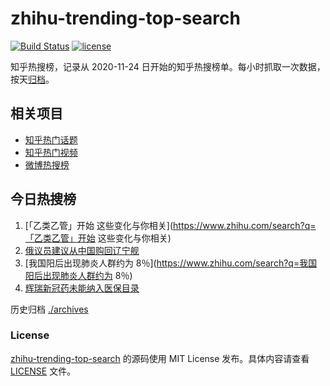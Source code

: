 # zhihu-trending-top-search

[![Build Status](https://github.com/justjavac/zhihu-trending-top-search/workflows/ci/badge.svg?branch=main)](https://github.com/justjavac/zhihu-trending-top-search/actions)
[![license](https://img.shields.io/github/license/justjavac/zhihu-trending-top-search)](https://github.com/justjavac/zhihu-trending-top-search/blob/main/LICENSE)

知乎热搜榜，记录从 2020-11-24
日开始的知乎热搜榜单。每小时抓取一次数据，按天[归档](./archives)。

## 相关项目

- [知乎热门话题](https://github.com/justjavac/zhihu-trending-hot-questions)
- [知乎热门视频](https://github.com/justjavac/zhihu-trending-hot-video)
- [微博热搜榜](https://github.com/justjavac/weibo-trending-hot-search)

## 今日热搜榜

<!-- BEGIN -->
<!-- 最后更新时间 Mon Jan 09 2023 04:09:12 GMT+0800 (China Standard Time) -->

1. [「乙类乙管」开始
   这些变化与你相关](https://www.zhihu.com/search?q=「乙类乙管」开始
   这些变化与你相关)
1. [俄议员建议从中国购回辽宁舰](https://www.zhihu.com/search?q=俄议员建议从中国购回辽宁舰)
1. [我国阳后出现肺炎人群约为
   8％](https://www.zhihu.com/search?q=我国阳后出现肺炎人群约为 8％)
1. [辉瑞新冠药未能纳入医保目录](https://www.zhihu.com/search?q=辉瑞新冠药未能纳入医保目录)

<!-- END -->

历史归档 [./archives](./archives)

### License

[zhihu-trending-top-search](https://github.com/justjavac/zhihu-trending-top-search)
的源码使用 MIT License 发布。具体内容请查看 [LICENSE](./LICENSE) 文件。

